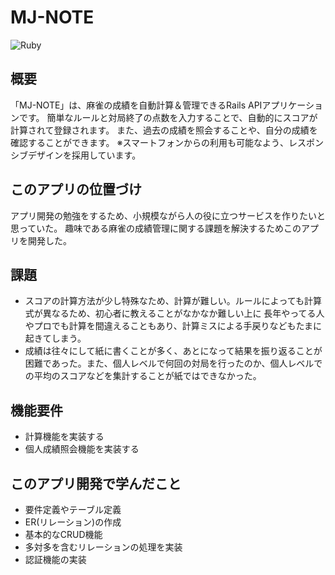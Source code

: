 # MJ-NOTE
![Ruby](https://github.com/halkt/mj_app/workflows/Ruby/badge.svg)

## 概要
「MJ-NOTE」は、麻雀の成績を自動計算＆管理できるRails APIアプリケーションです。
簡単なルールと対局終了の点数を入力することで、自動的にスコアが計算されて登録されます。
また、過去の成績を照会することや、自分の成績を確認することができます。
※スマートフォンからの利用も可能なよう、レスポンシブデザインを採用しています。

## このアプリの位置づけ
アプリ開発の勉強をするため、小規模ながら人の役に立つサービスを作りたいと思っていた。
趣味である麻雀の成績管理に関する課題を解決するためこのアプリを開発した。

## 課題
* スコアの計算方法が少し特殊なため、計算が難しい。ルールによっても計算式が異なるため、初心者に教えることがなかなか難しい上に
長年やってる人やプロでも計算を間違えることもあり、計算ミスによる手戻りなどもたまに起きてしまう。
* 成績は往々にして紙に書くことが多く、あとになって結果を振り返ることが困難であった。また、個人レベルで何回の対局を行ったのか、個人レベルでの平均のスコアなどを集計することが紙ではできなかった。

## 機能要件
* 計算機能を実装する
* 個人成績照会機能を実装する

## このアプリ開発で学んだこと
* 要件定義やテーブル定義
* ER(リレーション)の作成
* 基本的なCRUD機能
* 多対多を含むリレーションの処理を実装
* 認証機能の実装
